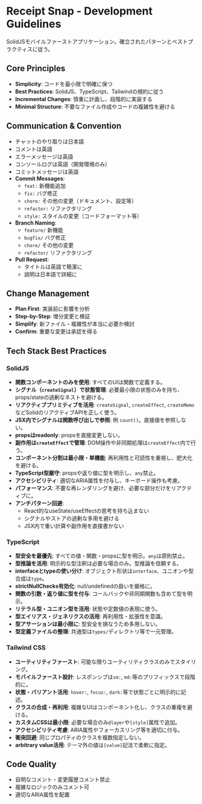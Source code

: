 # Receipt Snap - Development Guidelines

SolidJSモバイルファーストアプリケーション。確立されたパターンとベストプラクティスに従う。

## Core Principles
- **Simplicity**: コードを最小限で明確に保つ
- **Best Practices**: SolidJS、TypeScript、Tailwindの規約に従う
- **Incremental Changes**: 慎重に計画し、段階的に実装する
- **Minimal Structure**: 不要なファイル作成やコードの複雑性を避ける

## Communication & Convention
- チャットのやり取りは日本語
- コメントは英語
- エラーメッセージは英語
- コンソールログは英語（開発環境のみ）
- コミットメッセージは英語
- **Commit Messages**: 
  - `feat:` 新機能追加
  - `fix:` バグ修正
  - `chore:` その他の変更（ドキュメント、設定等）
  - `refactor:` リファクタリング
  - `style:` スタイルの変更（コードフォーマット等）
- **Branch Naming**:
  - `feature/` 新機能
  - `bugfix/` バグ修正
  - `chore/` その他の変更
  - `refactor/` リファクタリング
- **Pull Request**:
  - タイトルは英語で簡潔に
  - 説明は日本語で詳細に

## Change Management
- **Plan First**: 実装前に影響を分析
- **Step-by-Step**: 増分変更と検証
- **Simplify**: 新ファイル・複雑性が本当に必要か検討
- **Confirm**: 重要な変更は承認を得る

## Tech Stack Best Practices

### SolidJS
- **関数コンポーネントのみを使用**: すべてのUIは関数で定義する。
- **シグナル（`createSignal`）で状態管理**: 必要最小限の状態のみを持ち、props/stateの過剰なネストを避ける。
- **リアクティブプリミティブを活用**: `createSignal`, `createEffect`, `createMemo`などSolidのリアクティブAPIを正しく使う。
- **JSX内でシグナルは関数呼び出しで参照**: 例 `count()`。直接値を参照しない。
- **propsはreadonly**: propsを直接変更しない。
- **副作用は`createEffect`で管理**: DOM操作や非同期処理は`createEffect`内で行う。
- **コンポーネント分割は最小限・単機能**: 再利用性と可読性を重視し、肥大化を避ける。
- **TypeScript型厳守**: propsや返り値に型を明示し、`any`禁止。
- **アクセシビリティ**: 適切なARIA属性を付与し、キーボード操作も考慮。
- **パフォーマンス**: 不要な再レンダリングを避け、必要な部分だけをリアクティブに。
- **アンチパターン回避**: 
  - React的なuseState/useEffectの思考を持ち込まない
  - シグナルやストアの過剰な多用を避ける
  - JSX内で重い計算や副作用を直接書かない

### TypeScript
- **型安全を最優先**: すべての値・関数・propsに型を明示。`any`は原則禁止。
- **型推論を活用**: 明示的な型注釈は必要な場合のみ。型推論を信頼する。
- **interfaceとtypeの使い分け**: オブジェクト形状は`interface`、ユニオンや型合成は`type`。
- **strictNullChecks有効化**: null/undefinedの扱いを厳格に。
- **関数の引数・返り値に型を付与**: コールバックや非同期関数も含めて型を明示。
- **リテラル型・ユニオン型を活用**: 状態や定数値の表現に使う。
- **型エイリアス・ジェネリクスの活用**: 再利用性・拡張性を意識。
- **型アサーションは最小限に**: 型安全を損なうため多用しない。
- **型定義ファイルの整理**: 共通型は`types/`ディレクトリ等で一元管理。

### Tailwind CSS
- **ユーティリティファースト**: 可能な限りユーティリティクラスのみでスタイリング。
- **モバイルファースト設計**: レスポンシブは`sm:`, `md:`等のプリフィックスで段階的に。
- **状態・バリアント活用**: `hover:`, `focus:`, `dark:`等で状態ごとに明示的に記述。
- **クラスの合成・再利用**: 複雑なUIはコンポーネント化し、クラスの重複を避ける。
- **カスタムCSSは最小限**: 必要な場合のみ`@layer`や`[style]`属性で追加。
- **アクセシビリティ考慮**: ARIA属性やフォーカスリング等を適切に付与。
- **衝突回避**: 同じプロパティのクラスを複数指定しない。
- **arbitrary value活用**: テーマ外の値は`[value]`記法で柔軟に指定。

## Code Quality
- 自明なコメント・変更履歴コメント禁止
- 複雑なロジックのみコメント可
- 適切なARIA属性を配置

